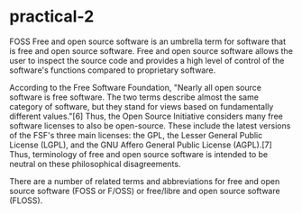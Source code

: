# practical-2
FOSS
Free and open source software is an umbrella term for software that is free and open source software. Free and open source software allows the user to inspect the source code and provides a high level of control of the software's functions compared to proprietary software.

According to the Free Software Foundation, "Nearly all open source software is free software. The two terms describe almost the same category of software, but they stand for views based on fundamentally different values."[6] Thus, the Open Source Initiative considers many free software licenses to also be open-source. These include the latest versions of the FSF's three main licenses: the GPL, the Lesser General Public License (LGPL), and the GNU Affero General Public License (AGPL).[7] Thus, terminology of free and open source software is intended to be neutral on these philosophical disagreements.

There are a number of related terms and abbreviations for free and open source software (FOSS or F/OSS) or free/libre and open source software (FLOSS).
